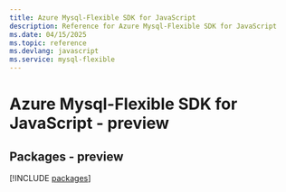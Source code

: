 ```yaml
---
title: Azure Mysql-Flexible SDK for JavaScript
description: Reference for Azure Mysql-Flexible SDK for JavaScript
ms.date: 04/15/2025
ms.topic: reference
ms.devlang: javascript
ms.service: mysql-flexible
---
```

# Azure Mysql-Flexible SDK for JavaScript - preview
## Packages - preview
[!INCLUDE [packages](mysql-flexible-index.md)]